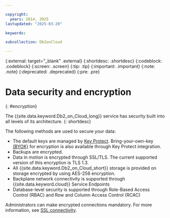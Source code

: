 ```yaml
---

copyright:
  years: 2014, 2025
lastupdated: "2025-03-20"

keywords:

subcollection: Db2onCloud

---
```



{:external: target="_blank" .external}
{:shortdesc: .shortdesc}
{:codeblock: .codeblock}
{:screen: .screen}
{:tip: .tip}
{:important: .important}
{:note: .note}
{:deprecated: .deprecated}
{:pre: .pre}

# Data security and encryption
{: #encryption}

The {{site.data.keyword.Db2_on_Cloud_long}} service has security built into all levels of its architecture.
{: shortdesc}

The following methods are used to secure your data:
-  The default keys are managed by [Key Protect](/docs/key-protect?topic=key-protect-importing-keys). Bring-your-own-key [(BYOK)](/docs/Db2onCloud?topic=Db2onCloud-key-protect-v2) for encryption is also available through Key Protect integration.
- Backups are encrypted.
- Data in motion is encrypted through SSL/TLS. The current supported version of this encryption is TLS 1.3.
- All {{site.data.keyword.Db2_on_Cloud_short}} storage is provided on storage encrypted by using AES-256 encryption.
- Backplane network connectivity is supported through {{site.data.keyword.cloud}} Service Endpoints
- Database-level security is supported through Role-Based Access Control (RBAC) and Row and Column Access Control (RCAC)

Administrators can make encrypted connections mandatory. For more information, see [SSL connectivity](/docs/Db2onCloud?topic=Db2onCloud-ssl_support).
